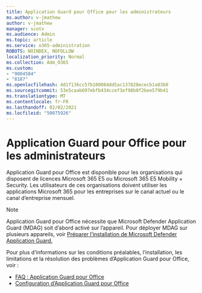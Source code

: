 ```yaml
---
title: Application Guard pour Office pour les administrateurs
ms.author: v-jmathew
author: v-jmathew
manager: scotv
ms.audience: Admin
ms.topic: article
ms.service: o365-administration
ROBOTS: NOINDEX, NOFOLLOW
localization_priority: Normal
ms.collection: Adm_O365
ms.custom:
- "9004584"
- "8187"
ms.openlocfilehash: 4d1f136cc57b100084dd5ac137828ececb1a03b0
ms.sourcegitcommit: 53e5caab697ebfb434ccef3ef98b8f2bee579b41
ms.translationtype: MT
ms.contentlocale: fr-FR
ms.lasthandoff: 02/02/2021
ms.locfileid: "50075926"
---
```

# <a name="application-guard-for-office-for-admins"></a>Application Guard pour Office pour les administrateurs

Application Guard pour Office est disponible pour les organisations qui disposent de licences Microsoft 365 E5 ou Microsoft 365 E5 Mobility + Security. Les utilisateurs de ces organisations doivent utiliser les applications Microsoft 365 pour les entreprises sur le canal actuel ou le canal d’entreprise mensuel.

> [!NOTE]
> Application Guard pour Office nécessite que Microsoft Defender Application Guard (MDAG) soit d’abord activé sur l’appareil. Pour déployer MDAG sur plusieurs appareils, voir [Préparer l’installation de Microsoft Defender Application Guard.](https://docs.microsoft.com/windows/security/threat-protection/microsoft-defender-application-guard/install-md-app-guard)

Pour plus d’informations sur les conditions préalables, l’installation, les limitations et la résolution des problèmes d’Application Guard pour Office, voir :

- [FAQ : Application Guard pour Office](https://support.microsoft.com/office/application-guard-for-office-9e0fb9c2-ffad-43bf-8ba3-78f785fdba46)
- [Configuration d’Application Guard pour Office](https://docs.microsoft.com/microsoft-365/security/office-365-security/install-app-guard)
